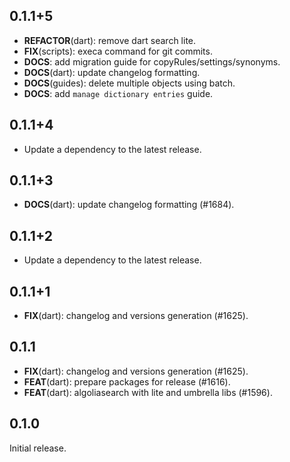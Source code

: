## 0.1.1+5

 - **REFACTOR**(dart): remove dart search lite.
 - **FIX**(scripts): execa command for git commits.
 - **DOCS**: add migration guide for copyRules/settings/synonyms.
 - **DOCS**(dart): update changelog formatting.
 - **DOCS**(guides): delete multiple objects using batch.
 - **DOCS**: add `manage dictionary entries` guide.

## 0.1.1+4

 - Update a dependency to the latest release.

## 0.1.1+3

 - **DOCS**(dart): update changelog formatting (#1684).

## 0.1.1+2

 - Update a dependency to the latest release.

## 0.1.1+1

 - **FIX**(dart): changelog and versions generation (#1625).

## 0.1.1

 - **FIX**(dart): changelog and versions generation (#1625).
 - **FEAT**(dart): prepare packages for release (#1616).
 - **FEAT**(dart): algoliasearch with lite and umbrella libs  (#1596).

## 0.1.0

Initial release.